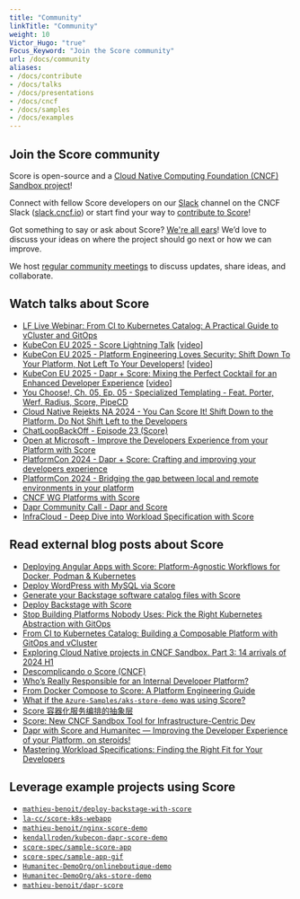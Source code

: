 ```yaml
---
title: "Community"
linkTitle: "Community"
weight: 10
Victor_Hugo: "true"
Focus_Keyword: "Join the Score community"
url: /docs/community
aliases:
- /docs/contribute
- /docs/talks
- /docs/presentations
- /docs/cncf
- /docs/samples
- /docs/examples
---
```


## Join the Score community

Score is open-source and a [Cloud Native Computing Foundation (CNCF) Sandbox project](https://www.cncf.io/projects/score/)!

Connect with fellow Score developers on our [Slack](https://cloud-native.slack.com/archives/C07DN0D1UCW) channel on the CNCF Slack ([slack.cncf.io](https://slack.cncf.io/)) or start find your way to [contribute to Score](https://github.com/score-spec/spec/blob/main/CONTRIBUTING.md)!

Got something to say or ask about Score? [We're all ears](https://github.com/score-spec/spec/discussions)! We’d love to discuss your ideas on where the project should go next or how we can improve.

We host [regular community meetings](https://github.com/score-spec/spec?tab=readme-ov-file#-get-in-touch) to discuss updates, share ideas, and collaborate.

## Watch talks about Score

- [LF Live Webinar: From CI to Kubernetes Catalog: A Practical Guide to vCluster and GitOps](https://youtu.be/U4AgmEo3oV8)
- [KubeCon EU 2025 - Score Lightning Talk](https://sched.co/1tcwp) [[video](https://youtu.be/Nq_PgPKZHsc?list=PLj6h78yzYM2MP0QhYFK8HOb8UqgbIkLMc)]
- [KubeCon EU 2025 - Platform Engineering Loves Security: Shift Down To Your Platform, Not Left To Your Developers!](https://sched.co/1txGE) [[video](https://youtu.be/Es3DBj2UgIE?list=PLj6h78yzYM2MP0QhYFK8HOb8UqgbIkLMc)]
- [KubeCon EU 2025 - Dapr + Score: Mixing the Perfect Cocktail for an Enhanced Developer Experience](https://sched.co/1txGi) [[video](https://youtu.be/-fGztPUuD8k?list=PLj6h78yzYM2MP0QhYFK8HOb8UqgbIkLMc)]
- [You Choose!, Ch. 05, Ep. 05 - Specialized Templating - Feat. Porter, Werf, Radius, Score, PipeCD](https://youtu.be/TEZVeWsirsw)
- [Cloud Native Rejekts NA 2024 - You Can Score It! Shift Down to the Platform. Do Not Shift Left to the Developers](https://youtu.be/qdk5mLEnrNo)
- [ChatLoopBackOff - Episode 23 (Score)](https://www.youtube.com/watch?v=BRiZ0t6MYNo&list=PLj6h78yzYM2PnyOsrsCbR_kqjCKfPObHK&index=22)
- [Open at Microsoft - Improve the Developers Experience from your Platform with Score](https://learn.microsoft.com/en-us/shows/open-at-microsoft/improve-the-developers-experience-from-your-platform-with-score)
- [PlatformCon 2024 - Dapr + Score: Crafting and improving your developers experience](https://platformcon.com/talks/dapr-score-crafting-and-improving-your-developers-experience)
- [PlatformCon 2024 - Bridging the gap between local and remote environments in your platform](https://platformcon.com/talks/bridging-the-gap-between-local-and-remote-environments-in-your-platform)
- [CNCF WG Platforms with Score](https://www.youtube.com/watch?v=P6otOxdOKDk&t=1260s)
- [Dapr Community Call - Dapr and Score](https://www.youtube.com/watch?v=4gT0Y6QxinU&t=141s)
- [InfraCloud - Deep Dive into Workload Specification with Score](https://www.infracloud.io/webinars/deep-dive-into-workload-specification-with-score/)

## Read external blog posts about Score

- [Deploying Angular Apps with Score: Platform-Agnostic Workflows for Docker, Podman & Kubernetes](https://blog.cloudikeme.com/posts/deploy-angular-apps-with-score-to-docker-kubernetes/)
- [Deploy WordPress with MySQL via Score](https://blog.cloudikeme.com/posts/deploy-wordpress-to-docker-with-score-compose/)
- [Generate your Backstage software catalog files with Score](https://medium.com/@mabenoit/generate-your-backstage-software-catalog-files-with-score-b62aa33e8ecc)
- [Deploy Backstage with Score](https://medium.com/@mabenoit/deploy-backstage-with-score-45bb2d7c2d90)
- [Stop Building Platforms Nobody Uses: Pick the Right Kubernetes Abstraction with GitOps](https://itnext.io/stop-building-platforms-nobody-uses-pick-the-right-kubernetes-abstraction-with-gitops-64681357690f)
- [From CI to Kubernetes Catalog: Building a Composable Platform with GitOps and vCluster](https://itnext.io/from-ci-to-kubernetes-catalog-building-a-composable-platform-with-gitops-and-vcluster-7e1decaa81da)
- [Exploring Cloud Native projects in CNCF Sandbox. Part 3: 14 arrivals of 2024 H1](https://blog.palark.com/cncf-sandbox-2024-h1/)
- [Descomplicando o Score (CNCF)](https://www.linkedin.com/pulse/descomplicando-o-score-cncf-clecio-antao-nyt3f/)
- [Who’s Really Responsible for an Internal Developer Platform?](https://itnext.io/whos-really-responsible-for-an-internal-developer-platform-5dce5f2a0401)
- [From Docker Compose to Score: A Platform Engineering Guide](https://waynegoosen.com/post/platform-engineering-transition-docker-compose-to-score-specification/)
- [What if the `Azure-Samples/aks-store-demo` was using Score?](https://itnext.io/what-if-the-azure-samples-aks-store-demo-was-using-score-655c55f1c3dd)
- [Score 容器化服务编排的抽象层](https://george.betterde.com/cn/devops/20240801/)
- [Score: New CNCF Sandbox Tool for Infrastructure-Centric Dev](https://thenewstack.io/score-new-cncf-sandbox-tool-for-infrastructure-centric-dev/)
- [Dapr with Score and Humanitec — Improving the Developer Experience of your Platform, on steroids!](https://medium.com/@mabenoit/dapr-with-score-and-humanitec-developer-experience-with-your-platform-on-steroids-a848f2de0a5a)
- [Mastering Workload Specifications: Finding the Right Fit for Your Developers](https://www.infracloud.io/blogs/mastering-workload-specifications/)

## Leverage example projects using Score

- [`mathieu-benoit/deploy-backstage-with-score`](https://github.com/mathieu-benoit/deploy-backstage-with-score)
- [`la-cc/score-k8s-webapp`](https://github.com/la-cc/score-k8s-webapp)
- [`mathieu-benoit/nginx-score-demo`](https://github.com/mathieu-benoit/nginx-score-demo)
- [`kendallroden/kubecon-dapr-score-demo`](https://github.com/kendallroden/kubecon-dapr-score-demo)
- [`score-spec/sample-score-app`](https://github.com/score-spec/sample-score-app)
- [`score-spec/sample-app-gif`](https://github.com/score-spec/sample-app-gif)
- [`Humanitec-DemoOrg/onlineboutique-demo`](https://github.com/Humanitec-DemoOrg/onlineboutique-demo)
- [`Humanitec-DemoOrg/aks-store-demo`](https://github.com/Humanitec-DemoOrg/aks-store-demo)
- [`mathieu-benoit/dapr-score`](https://github.com/mathieu-benoit/dapr-score-humanitec)
